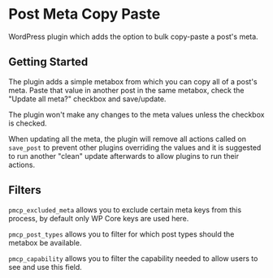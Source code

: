 # Post Meta Copy Paste

WordPress plugin which adds the option to bulk copy-paste a post's meta.

## Getting Started

The plugin adds a simple metabox from which you can copy all of a post's meta. Paste that value in another post in the same metabox, check the "Update all meta?" checkbox and save/update.

The plugin won't make any changes to the meta values unless the checkbox is checked.

When updating all the meta, the plugin will remove all actions called on `save_post` to prevent other plugins overriding the values and it is suggested to run another "clean" update afterwards to allow plugins to run their actions.

## Filters

`pmcp_excluded_meta` allows you to exclude certain meta keys from this process, by default only WP Core keys are used here.

`pmcp_post_types` allows you to filter for which post types should the metabox be available.

`pmcp_capability` allows you to filter the capability needed to allow users to see and use this field. 
 
